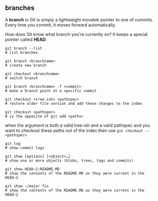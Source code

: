 ## branches

A **branch** in Git is simply a lightweight movable pointer to one of commits. 
Every time you commit, it moves forward automatically.

How does Git know what branch you’re currently on? It keeps a special pointer called **HEAD**.

```
git branch --list
# list branches
```

```
git branch <branchname>
# create new branch
```

```
git checkout <branchname>
# switch branch
```

```
git branch <branchname> -f <commit>
# make a branch point at a specific commit
```

```
git checkout <tree-ish> <pathspec>
# restore older file version and add these changes to the index
```

```
git checkout <pathspec>
# is the opposite of git add <paths>
```

when the argument is both a valid tree-ish and a valid pathspec and you want to checkout these paths out of the index then use ```git checkout -- <pathspec>```

```
git log
# show commit logs
```

```
git show [options] [<object>…​]
# show one or more objects (blobs, trees, tags and commits)
```

```
git show HEAD~2:README.MD
# show the contents of the README.MD as they were current in the HEAD~2
```

```
git show :/major fix
# show the contents of the README.MD as they were current in the HEAD~2
```